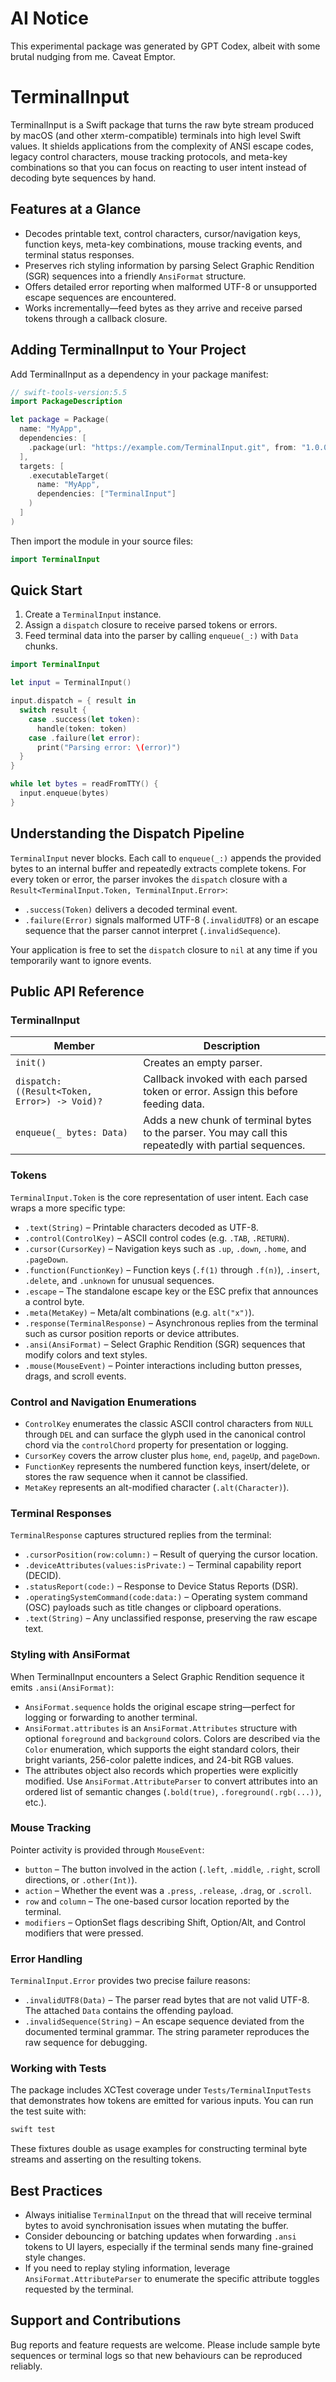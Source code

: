 # AI Notice
This experimental package was generated by GPT Codex, albeit with some brutal nudging from me. Caveat Emptor.

# TerminalInput

TerminalInput is a Swift package that turns the raw byte stream produced by macOS (and other xterm-compatible) terminals into high level Swift values. It shields applications from the complexity of ANSI escape codes, legacy control characters, mouse tracking protocols, and meta-key combinations so that you can focus on reacting to user intent instead of decoding byte sequences by hand.

## Features at a Glance

* Decodes printable text, control characters, cursor/navigation keys, function keys, meta-key combinations, mouse tracking events, and terminal status responses.
* Preserves rich styling information by parsing Select Graphic Rendition (SGR) sequences into a friendly `AnsiFormat` structure.
* Offers detailed error reporting when malformed UTF-8 or unsupported escape sequences are encountered.
* Works incrementally—feed bytes as they arrive and receive parsed tokens through a callback closure.

## Adding TerminalInput to Your Project

Add TerminalInput as a dependency in your package manifest:

```swift
// swift-tools-version:5.5
import PackageDescription

let package = Package(
  name: "MyApp",
  dependencies: [
    .package(url: "https://example.com/TerminalInput.git", from: "1.0.0")
  ],
  targets: [
    .executableTarget(
      name: "MyApp",
      dependencies: ["TerminalInput"]
    )
  ]
)
```

Then import the module in your source files:

```swift
import TerminalInput
```

## Quick Start

1. Create a `TerminalInput` instance.
2. Assign a `dispatch` closure to receive parsed tokens or errors.
3. Feed terminal data into the parser by calling `enqueue(_:)` with `Data` chunks.

```swift
import TerminalInput

let input = TerminalInput()

input.dispatch = { result in
  switch result {
    case .success(let token):
      handle(token: token)
    case .failure(let error):
      print("Parsing error: \(error)")
  }
}

while let bytes = readFromTTY() {
  input.enqueue(bytes)
}
```

## Understanding the Dispatch Pipeline

`TerminalInput` never blocks. Each call to `enqueue(_:)` appends the provided bytes to an internal buffer and repeatedly extracts complete tokens. For every token or error, the parser invokes the `dispatch` closure with a `Result<TerminalInput.Token, TerminalInput.Error>`:

* `.success(Token)` delivers a decoded terminal event.
* `.failure(Error)` signals malformed UTF-8 (`.invalidUTF8`) or an escape sequence that the parser cannot interpret (`.invalidSequence`).

Your application is free to set the `dispatch` closure to `nil` at any time if you temporarily want to ignore events.

## Public API Reference

### TerminalInput

| Member | Description |
| --- | --- |
| `init()` | Creates an empty parser. |
| `dispatch: ((Result<Token, Error>) -> Void)?` | Callback invoked with each parsed token or error. Assign this before feeding data. |
| `enqueue(_ bytes: Data)` | Adds a new chunk of terminal bytes to the parser. You may call this repeatedly with partial sequences. |

### Tokens

`TerminalInput.Token` is the core representation of user intent. Each case wraps a more specific type:

* `.text(String)` – Printable characters decoded as UTF-8.
* `.control(ControlKey)` – ASCII control codes (e.g. `.TAB`, `.RETURN`).
* `.cursor(CursorKey)` – Navigation keys such as `.up`, `.down`, `.home`, and `.pageDown`.
* `.function(FunctionKey)` – Function keys (`.f(1)` through `.f(n)`), `.insert`, `.delete`, and `.unknown` for unusual sequences.
* `.escape` – The standalone escape key or the ESC prefix that announces a control byte.
* `.meta(MetaKey)` – Meta/alt combinations (e.g. `alt("x")`).
* `.response(TerminalResponse)` – Asynchronous replies from the terminal such as cursor position reports or device attributes.
* `.ansi(AnsiFormat)` – Select Graphic Rendition (SGR) sequences that modify colors and text styles.
* `.mouse(MouseEvent)` – Pointer interactions including button presses, drags, and scroll events.

### Control and Navigation Enumerations

* `ControlKey` enumerates the classic ASCII control characters from `NULL` through `DEL` and can surface the glyph used in the canonical control chord via the `controlChord` property for presentation or logging.
* `CursorKey` covers the arrow cluster plus `home`, `end`, `pageUp`, and `pageDown`.
* `FunctionKey` represents the numbered function keys, insert/delete, or stores the raw sequence when it cannot be classified.
* `MetaKey` represents an alt-modified character (`.alt(Character)`).

### Terminal Responses

`TerminalResponse` captures structured replies from the terminal:

* `.cursorPosition(row:column:)` – Result of querying the cursor location.
* `.deviceAttributes(values:isPrivate:)` – Terminal capability report (DECID).
* `.statusReport(code:)` – Response to Device Status Reports (DSR).
* `.operatingSystemCommand(code:data:)` – Operating system command (OSC) payloads such as title changes or clipboard operations.
* `.text(String)` – Any unclassified response, preserving the raw escape text.

### Styling with AnsiFormat

When TerminalInput encounters a Select Graphic Rendition sequence it emits `.ansi(AnsiFormat)`:

* `AnsiFormat.sequence` holds the original escape string—perfect for logging or forwarding to another terminal.
* `AnsiFormat.attributes` is an `AnsiFormat.Attributes` structure with optional `foreground` and `background` colors. Colors are described via the `Color` enumeration, which supports the eight standard colors, their bright variants, 256-color palette indices, and 24-bit RGB values.
* The attributes object also records which properties were explicitly modified. Use `AnsiFormat.AttributeParser` to convert attributes into an ordered list of semantic changes (`.bold(true)`, `.foreground(.rgb(...))`, etc.).

### Mouse Tracking

Pointer activity is provided through `MouseEvent`:

* `button` – The button involved in the action (`.left`, `.middle`, `.right`, scroll directions, or `.other(Int)`).
* `action` – Whether the event was a `.press`, `.release`, `.drag`, or `.scroll`.
* `row` and `column` – The one-based cursor location reported by the terminal.
* `modifiers` – OptionSet flags describing Shift, Option/Alt, and Control modifiers that were pressed.

### Error Handling

`TerminalInput.Error` provides two precise failure reasons:

* `.invalidUTF8(Data)` – The parser read bytes that are not valid UTF-8. The attached `Data` contains the offending payload.
* `.invalidSequence(String)` – An escape sequence deviated from the documented terminal grammar. The string parameter reproduces the raw sequence for debugging.

### Working with Tests

The package includes XCTest coverage under `Tests/TerminalInputTests` that demonstrates how tokens are emitted for various inputs. You can run the test suite with:

```sh
swift test
```

These fixtures double as usage examples for constructing terminal byte streams and asserting on the resulting tokens.

## Best Practices

* Always initialise `TerminalInput` on the thread that will receive terminal bytes to avoid synchronisation issues when mutating the buffer.
* Consider debouncing or batching updates when forwarding `.ansi` tokens to UI layers, especially if the terminal sends many fine-grained style changes.
* If you need to replay styling information, leverage `AnsiFormat.AttributeParser` to enumerate the specific attribute toggles requested by the terminal.

## Support and Contributions

Bug reports and feature requests are welcome. Please include sample byte sequences or terminal logs so that new behaviours can be reproduced reliably.
